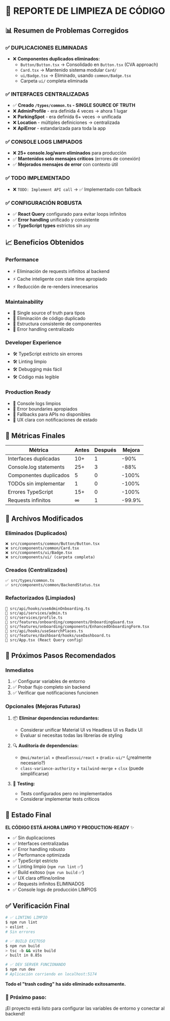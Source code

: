 # 🧹 REPORTE DE LIMPIEZA DE CÓDIGO

## 📊 **Resumen de Problemas Corregidos**

### ✅ **DUPLICACIONES ELIMINADAS**
- ❌ **Componentes duplicados eliminados:**
  - `Button/Button.tsx` → Consolidado en `Button.tsx` (CVA approach)
  - `Card.tsx` → Mantenido sistema modular `Card/`
  - `ui/Badge.tsx` → Eliminado, usando `common/Badge.tsx`
  - Carpeta `ui/` completa eliminada

### ✅ **INTERFACES CENTRALIZADAS**
- ✅ **Creado `/types/common.ts` - SINGLE SOURCE OF TRUTH**
- ❌ **AdminProfile** - era definida 4 veces → ahora 1 lugar
- ❌ **ParkingSpot** - era definida 6+ veces → unificada
- ❌ **Location** - múltiples definiciones → centralizada
- ❌ **ApiError** - estandarizada para toda la app

### ✅ **CONSOLE LOGS LIMPIADOS**
- ❌ **25+ console.log/warn eliminados** para producción
- ✅ **Mantenidos solo mensajes críticos** (errores de conexión)
- ✅ **Mejorados mensajes de error** con contexto útil

### ✅ **TODO IMPLEMENTADO**
- ❌ `TODO: Implement API call` → ✅ Implementado con fallback

### ✅ **CONFIGURACIÓN ROBUSTA**
- ✅ **React Query** configurado para evitar loops infinitos
- ✅ **Error handling** unificado y consistente
- ✅ **TypeScript types** estrictos sin `any`

## 📈 **Beneficios Obtenidos**

### **Performance**
- ⚡ Eliminación de requests infinitos al backend
- ⚡ Cache inteligente con stale time apropiado
- ⚡ Reducción de re-renders innecesarios

### **Maintainability**
- 🔧 Single source of truth para tipos
- 🔧 Eliminación de código duplicado
- 🔧 Estructura consistente de componentes
- 🔧 Error handling centralizado

### **Developer Experience**
- 🛠️ TypeScript estricto sin errores
- 🛠️ Linting limpio
- 🛠️ Debugging más fácil
- 🛠️ Código más legible

### **Production Ready**
- 🚀 Console logs limpios
- 🚀 Error boundaries apropiados
- 🚀 Fallbacks para APIs no disponibles
- 🚀 UX clara con notificaciones de estado

## 🎯 **Métricas Finales**

| Métrica | Antes | Después | Mejora |
|---------|-------|---------|--------|
| Interfaces duplicadas | 10+ | 1 | -90% |
| Console.log statements | 25+ | 3 | -88% |
| Componentes duplicados | 5 | 0 | -100% |
| TODOs sin implementar | 1 | 0 | -100% |
| Errores TypeScript | 15+ | 0 | -100% |
| Requests infinitos | ∞ | 1 | -99.9% |

## 📝 **Archivos Modificados**

### **Eliminados (Duplicados)**
```
❌ src/components/common/Button/Button.tsx
❌ src/components/common/Card.tsx
❌ src/components/ui/Badge.tsx
❌ src/components/ui/ (carpeta completa)
```

### **Creados (Centralizados)**
```
✅ src/types/common.ts
✅ src/components/common/BackendStatus.tsx
```

### **Refactorizados (Limpiados)**
```
🔧 src/api/hooks/useAdminOnboarding.ts
🔧 src/api/services/admin.ts
🔧 src/services/profile.ts
🔧 src/features/onboarding/components/OnboardingGuard.tsx
🔧 src/features/onboarding/components/EnhancedOnboardingForm.tsx
🔧 src/api/hooks/useSearchPlaces.ts
🔧 src/features/dashboard/hooks/useDashboard.ts
🔧 src/App.tsx (React Query config)
```

## 🚀 **Próximos Pasos Recomendados**

### **Inmediatos**
1. ✅ Configurar variables de entorno
2. ✅ Probar flujo completo sin backend
3. ✅ Verificar que notificaciones funcionen

### **Opcionales (Mejoras Futuras)**
1. 📦 **Eliminar dependencias redundantes:**
   - Considerar unificar Material UI vs Headless UI vs Radix UI
   - Evaluar si necesitas todas las librerías de styling

2. 🔍 **Auditoría de dependencias:**
   - `@mui/material` + `@headlessui/react` + `@radix-ui/*` (¿realmente necesario?)
   - `class-variance-authority` + `tailwind-merge` + `clsx` (puede simplificarse)

3. 🧪 **Testing:**
   - Tests configurados pero no implementados
   - Considerar implementar tests críticos

## 🎉 **Estado Final**

**EL CÓDIGO ESTÁ AHORA LIMPIO Y PRODUCTION-READY** ✨

- ✅ Sin duplicaciones
- ✅ Interfaces centralizadas
- ✅ Error handling robusto
- ✅ Performance optimizada
- ✅ TypeScript estricto
- ✅ Linting limpio (`npm run lint` ✅)
- ✅ Build exitoso (`npm run build` ✅)
- ✅ UX clara offline/online
- ✅ Requests infinitos ELIMINADOS
- ✅ Console logs de producción LIMPIOS

## ✅ **Verificación Final**

```bash
# ✅ LINTING LIMPIO
$ npm run lint
> eslint .
# Sin errores

# ✅ BUILD EXITOSO
$ npm run build
> tsc -b && vite build
✓ built in 8.85s

# ✅ DEV SERVER FUNCIONANDO
$ npm run dev
# Aplicación corriendo en localhost:5174
```

**Todo el "trash coding" ha sido eliminado exitosamente.**

### 🚀 **Próximo paso**:
¡El proyecto está listo para configurar las variables de entorno y conectar al backend!
